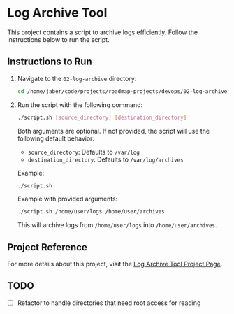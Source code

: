 # Log Archive Tool

This project contains a script to archive logs efficiently. Follow the instructions below to run the script.

## Instructions to Run

1. Navigate to the `02-log-archive` directory:

   ```bash
   cd /home/jaber/code/projects/roadmap-projects/devops/02-log-archive
   ```

2. Run the script with the following command:

   ```bash
   ./script.sh [source_directory] [destination_directory]
   ```

   Both arguments are optional. If not provided, the script will use the following default behavior:

   - `source_directory`: Defaults to `/var/log`
   - `destination_directory`: Defaults to `/var/log/archives`

   Example:

   ```bash
   ./script.sh
   ```

   Example with provided arguments:

   ```bash
   ./script.sh /home/user/logs /home/user/archives
   ```

   This will archive logs from `/home/user/logs` into `/home/user/archives`.

## Project Reference

For more details about this project, visit the [Log Archive Tool Project Page](https://roadmap.sh/projects/log-archive-tool).

## TODO

- [ ] Refactor to handle directories that need root access for reading
